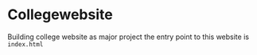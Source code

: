 # Collegewebsite
Building college website as major project
the entry point to this website is ```index.html```

